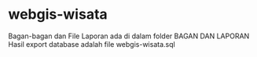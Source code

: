 # webgis-wisata
Bagan-bagan dan File Laporan ada di dalam folder BAGAN DAN LAPORAN
<br>Hasil export database adalah file webgis-wisata.sql
